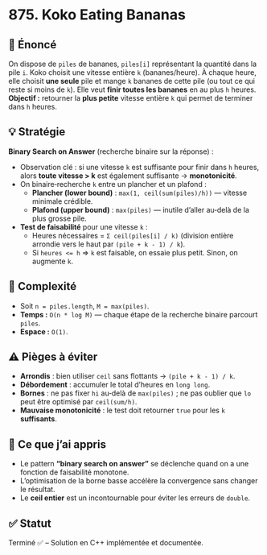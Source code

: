 # 875. Koko Eating Bananas

## 📝 Énoncé
On dispose de `piles` de bananes, `piles[i]` représentant la quantité dans la pile `i`. Koko choisit une vitesse entière `k` (bananes/heure). À chaque heure, elle choisit **une seule** pile et mange `k` bananes de cette pile (ou tout ce qui reste si moins de `k`). Elle veut **finir toutes les bananes** en au plus `h` heures.  
**Objectif :** retourner la **plus petite** vitesse entière `k` qui permet de terminer dans `h` heures.

## 💡 Stratégie
**Binary Search on Answer** (recherche binaire sur la réponse) :
- Observation clé : si une vitesse `k` est suffisante pour finir dans `h` heures, alors **toute vitesse > k** est également suffisante → **monotonicité**.
- On binaire‑recherche `k` entre un plancher et un plafond :
  - **Plancher (lower bound)** : `max(1, ceil(sum(piles)/h))` — vitesse minimale crédible.
  - **Plafond (upper bound)** : `max(piles)` — inutile d’aller au‑delà de la plus grosse pile.
- **Test de faisabilité** pour une vitesse `k` :
  - Heures nécessaires = `Σ ceil(piles[i] / k)` (division entière arrondie vers le haut par `(pile + k - 1) / k`).
  - Si `heures <= h` ⇒ `k` est faisable, on essaie plus petit. Sinon, on augmente `k`.

## 🧠 Complexité
- Soit `n = piles.length`, `M = max(piles)`.
- **Temps :** `O(n * log M)` — chaque étape de la recherche binaire parcourt `piles`.
- **Espace :** `O(1)`.

## ⚠️ Pièges à éviter
- **Arrondis** : bien utiliser `ceil` sans flottants → `(pile + k - 1) / k`.
- **Débordement** : accumuler le total d’heures en `long long`.
- **Bornes** : ne pas fixer `hi` au‑delà de `max(piles)` ; ne pas oublier que `lo` peut être optimisé par `ceil(sum/h)`.
- **Mauvaise monotonicité** : le test doit retourner `true` pour les `k` **suffisants**.

## 💬 Ce que j’ai appris
- Le pattern **“binary search on answer”** se déclenche quand on a une fonction de faisabilité monotone.
- L’optimisation de la borne basse accélère la convergence sans changer le résultat.
- Le **ceil entier** est un incontournable pour éviter les erreurs de `double`.

## ✅ Statut
Terminé ✅ – Solution en C++ implémentée et documentée.
